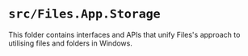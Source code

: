 # `src/Files.App.Storage`

This folder contains interfaces and APIs that unify Files's approach to utilising files and folders in Windows.

